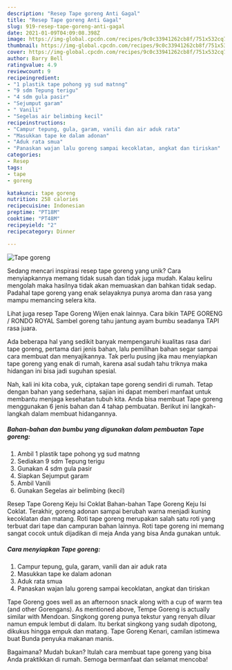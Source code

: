 ```yaml
---
description: "Resep Tape goreng Anti Gagal"
title: "Resep Tape goreng Anti Gagal"
slug: 919-resep-tape-goreng-anti-gagal
date: 2021-01-09T04:09:08.398Z
image: https://img-global.cpcdn.com/recipes/9c0c33941262cb8f/751x532cq70/tape-goreng-foto-resep-utama.jpg
thumbnail: https://img-global.cpcdn.com/recipes/9c0c33941262cb8f/751x532cq70/tape-goreng-foto-resep-utama.jpg
cover: https://img-global.cpcdn.com/recipes/9c0c33941262cb8f/751x532cq70/tape-goreng-foto-resep-utama.jpg
author: Barry Bell
ratingvalue: 4.9
reviewcount: 9
recipeingredient:
- "1 plastik tape pohong yg sud matnng"
- "9 sdm Tepung terigu"
- "4 sdm gula pasir"
- "Sejumput garam"
- " Vanili"
- "Segelas air belimbing kecil"
recipeinstructions:
- "Campur tepung, gula, garam, vanili dan air aduk rata"
- "Masukkan tape ke dalam adonan"
- "Aduk rata smua"
- "Panaskan wajan lalu goreng sampai kecoklatan, angkat dan tiriskan"
categories:
- Resep
tags:
- tape
- goreng

katakunci: tape goreng 
nutrition: 258 calories
recipecuisine: Indonesian
preptime: "PT18M"
cooktime: "PT48M"
recipeyield: "2"
recipecategory: Dinner

---
```



![Tape goreng](https://img-global.cpcdn.com/recipes/9c0c33941262cb8f/751x532cq70/tape-goreng-foto-resep-utama.jpg)

Sedang mencari inspirasi resep tape goreng yang unik? Cara menyiapkannya memang tidak susah dan tidak juga mudah. Kalau keliru mengolah maka hasilnya tidak akan memuaskan dan bahkan tidak sedap. Padahal tape goreng yang enak selayaknya punya aroma dan rasa yang mampu memancing selera kita.

Lihat juga resep Tape Goreng Wijen enak lainnya. Cara bikin TAPE GORENG / RONDO ROYAL Sambel goreng tahu jantung ayam bumbu seadanya TAPI rasa juara.

Ada beberapa hal yang sedikit banyak mempengaruhi kualitas rasa dari tape goreng, pertama dari jenis bahan, lalu pemilihan bahan segar sampai cara membuat dan menyajikannya. Tak perlu pusing jika mau menyiapkan tape goreng yang enak di rumah, karena asal sudah tahu triknya maka hidangan ini bisa jadi suguhan spesial.


Nah, kali ini kita coba, yuk, ciptakan tape goreng sendiri di rumah. Tetap dengan bahan yang sederhana, sajian ini dapat memberi manfaat untuk membantu menjaga kesehatan tubuh kita. Anda bisa membuat Tape goreng menggunakan 6 jenis bahan dan 4 tahap pembuatan. Berikut ini langkah-langkah dalam membuat hidangannya.

<!--inarticleads1-->

##### Bahan-bahan dan bumbu yang digunakan dalam pembuatan Tape goreng:

1. Ambil 1 plastik tape pohong yg sud matnng
1. Sediakan 9 sdm Tepung terigu
1. Gunakan 4 sdm gula pasir
1. Siapkan Sejumput garam
1. Ambil  Vanili
1. Gunakan Segelas air belimbing (kecil)


Resep Tape Goreng Keju Isi Coklat Bahan-bahan Tape Goreng Keju Isi Coklat. Terakhir, goreng adonan sampai berubah warna menjadi kuning kecoklatan dan matang. Roti tape goreng merupakan salah satu roti yang terbuat dari tape dan campuran bahan lainnya. Roti tape goreng ini memang sangat cocok untuk dijadikan di meja Anda yang bisa Anda gunakan untuk. 

<!--inarticleads2-->

##### Cara menyiapkan Tape goreng:

1. Campur tepung, gula, garam, vanili dan air aduk rata
1. Masukkan tape ke dalam adonan
1. Aduk rata smua
1. Panaskan wajan lalu goreng sampai kecoklatan, angkat dan tiriskan


Tape Goreng goes well as an afternoon snack along with a cup of warm tea (and other Gorengans). As mentioned above, Tempe Goreng is actually similar with Mendoan. Singkong goreng punya tekstur yang renyah diluar namun empuk lembut di dalam. Itu berkat singkong yang sudah dipotong, dikukus hingga empuk dan matang. Tape Goreng Kenari, camilan istimewa buat Bunda penyuka makanan manis. 

Bagaimana? Mudah bukan? Itulah cara membuat tape goreng yang bisa Anda praktikkan di rumah. Semoga bermanfaat dan selamat mencoba!
